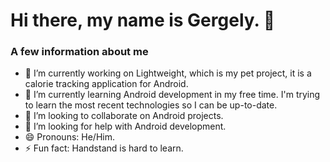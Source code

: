 # Hi there, my name is Gergely. 👋

### A few information about me

- 🔭 I’m currently working on Lightweight, which is my pet project, it is a calorie tracking application for Android.
- 🌱 I’m currently learning Android development in my free time. I'm trying to learn the most recent technologies so I can be up-to-date.
- 👯 I’m looking to collaborate on Android projects.
- 🤔 I’m looking for help with Android development.
- 😄 Pronouns: He/Him.
- ⚡ Fun fact: Handstand is hard to learn.
